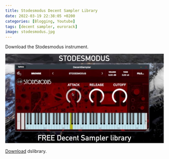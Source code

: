 ```yaml
---
title: Stodesmodus Decent Sampler Library
date: 2022-03-19 22:38:05 +0200
categories: [Blogging, Youtube]
tags: [decent sampler, eurorack]
image: stodesmodus.jpg
---
```




Download the Stodesmodus instrument.

![Download Stodesmodus](/img/stodesmodus.jpg)

<a href="https://www.mediafire.com/file/x44ik78djgrc9ld/STODESMODUS.dslibrary/file">Download</a> dslibrary.
